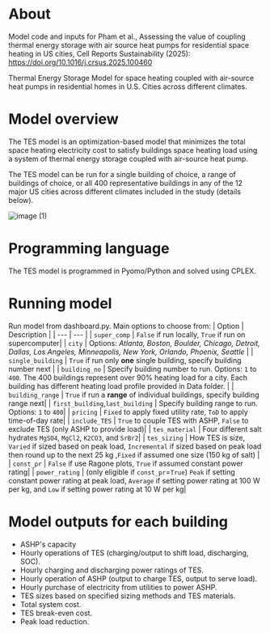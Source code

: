 # About
Model code and inputs for Pham et al., Assessing the value of coupling thermal energy storage with air source heat pumps for residential space heating in US cities, Cell Reports Sustainability (2025): https://doi.org/10.1016/j.crsus.2025.100460

Thermal Energy Storage Model for space heating coupled with air-source heat pumps in residential homes in U.S. Cities across different climates.

# Model overview
The TES model is an optimization-based model that minimizes the total space heating electricity cost to satisfy buildings space heating load using a system of thermal energy storage coupled with air-source heat pump.

The TES model can be run for a single building of choice, a range of buildings of choice, or all 400 representative buildings in any of the 12 major US cities across different climates included in the study (details below).

![image (1)](https://user-images.githubusercontent.com/56058936/223792219-ca237aac-603c-4dc8-abdb-2a7117e20d3d.png)

# Programming language
The TES model is programmed in Pyomo/Python and solved using CPLEX.

# Running model
Run model from dashboard.py. Main options to choose from:
| Option | Description |
| --- | --- |
| `super_comp` | `False` if run locally, `True` if run on supercomputer|
| `city` | Options: *Atlanta, Boston, Boulder, Chicago, Detroit, Dallas, Los Angeles, Minneapolis, New York, Orlando, Phoenix, Seattle* |
| `single_building` | `True` if run only **one** single building, specify building number next |
| `building_no` | Specify building number to run. Options:  `1` to  `400`. The 400 buildings represent over 90% heating load for a city. Each building has different heating load profile provided in Data folder. |
| `building_range` | `True` if run a **range** of individual buildings, specify building range next|
| `first_building`,`last_building`  | Specify building range to run. Options:  `1` to  `400`|
| `pricing` | `Fixed` to apply fixed utility rate, `ToD` to apply time-of-day rate|
| `include_TES` | `True` to couple TES with ASHP, `False` to exclude TES (only ASHP to provide load)|
| `tes_material` | Four different salt hydrates `MgSO4`, `MgCl2`, `K2CO3`, and `SrBr2`|
| `tes_sizing` | How TES is size, `Varied` if sized based on peak load, `Incremental` if sized based on peak load then round up to the next 25 kg ,`Fixed` if assumed one size (150 kg of salt) |
| `const_pr` | `False` if use Ragone plots, `True` if assumed constant power rating|
| `power_rating` | (only eligible if `const_pr`=`True`) `Peak` if setting constant power rating at peak load, `Average` if setting power rating at 100 W per kg, and `Low` if setting power rating at 10 W per kg|

# Model outputs for each building
* ASHP's capacity
* Hourly operations of TES (charging/output to shift load, discharging, SOC). 
* Hourly charging and discharging power ratings of TES.
* Hourly operation of ASHP (output to charge TES, output to serve load).
* Hourly purchase of electricity from utilities to power ASHP.
* TES sizes based on specified sizing methods and TES materials.
* Total system cost.
* TES break-even cost.
* Peak load reduction.
